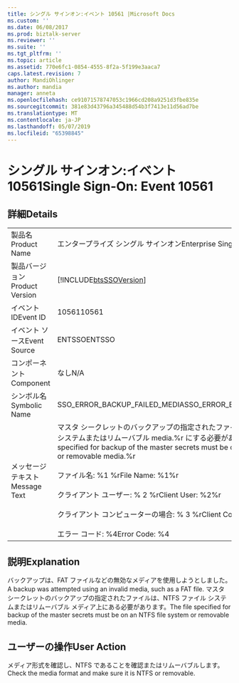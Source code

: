 ```yaml
---
title: シングル サインオン:イベント 10561 |Microsoft Docs
ms.custom: ''
ms.date: 06/08/2017
ms.prod: biztalk-server
ms.reviewer: ''
ms.suite: ''
ms.tgt_pltfrm: ''
ms.topic: article
ms.assetid: 770e6fc1-0854-4555-8f2a-5f199e3aaca7
caps.latest.revision: 7
author: MandiOhlinger
ms.author: mandia
manager: anneta
ms.openlocfilehash: ce91071578747053c1966cd208a9251d3fbe835e
ms.sourcegitcommit: 381e83d43796a345488d54b3f7413e11d56ad7be
ms.translationtype: MT
ms.contentlocale: ja-JP
ms.lasthandoff: 05/07/2019
ms.locfileid: "65398845"
---
```

# <a name="single-sign-on-event-10561"></a><span data-ttu-id="be2df-102">シングル サインオン:イベント 10561</span><span class="sxs-lookup"><span data-stu-id="be2df-102">Single Sign-On: Event 10561</span></span>
## <a name="details"></a><span data-ttu-id="be2df-103">詳細</span><span class="sxs-lookup"><span data-stu-id="be2df-103">Details</span></span>  
  
|                 |                                                                                                                                                                                                                                 |
|-----------------|---------------------------------------------------------------------------------------------------------------------------------------------------------------------------------------------------------------------------------|
|  <span data-ttu-id="be2df-104">製品名</span><span class="sxs-lookup"><span data-stu-id="be2df-104">Product Name</span></span>   |                                                                                                    <span data-ttu-id="be2df-105">エンタープライズ シングル サインオン</span><span class="sxs-lookup"><span data-stu-id="be2df-105">Enterprise Single Sign-On</span></span>                                                                                                    |
| <span data-ttu-id="be2df-106">製品バージョン</span><span class="sxs-lookup"><span data-stu-id="be2df-106">Product Version</span></span> |                                                                                   [!INCLUDE[btsSSOVersion](../includes/btsssoversion-md.md)]                                                                                    |
|    <span data-ttu-id="be2df-107">イベント ID</span><span class="sxs-lookup"><span data-stu-id="be2df-107">Event ID</span></span>     |                                                                                                              <span data-ttu-id="be2df-108">10561</span><span class="sxs-lookup"><span data-stu-id="be2df-108">10561</span></span>                                                                                                              |
|  <span data-ttu-id="be2df-109">イベント ソース</span><span class="sxs-lookup"><span data-stu-id="be2df-109">Event Source</span></span>   |                                                                                                             <span data-ttu-id="be2df-110">ENTSSO</span><span class="sxs-lookup"><span data-stu-id="be2df-110">ENTSSO</span></span>                                                                                                              |
|    <span data-ttu-id="be2df-111">コンポーネント</span><span class="sxs-lookup"><span data-stu-id="be2df-111">Component</span></span>    |                                                                                                               <span data-ttu-id="be2df-112">なし</span><span class="sxs-lookup"><span data-stu-id="be2df-112">N/A</span></span>                                                                                                               |
|  <span data-ttu-id="be2df-113">シンボル名</span><span class="sxs-lookup"><span data-stu-id="be2df-113">Symbolic Name</span></span>  |                                                                                                  <span data-ttu-id="be2df-114">SSO_ERROR_BACKUP_FAILED_MEDIA</span><span class="sxs-lookup"><span data-stu-id="be2df-114">SSO_ERROR_BACKUP_FAILED_MEDIA</span></span>                                                                                                  |
|  <span data-ttu-id="be2df-115">メッセージ テキスト</span><span class="sxs-lookup"><span data-stu-id="be2df-115">Message Text</span></span>   | <span data-ttu-id="be2df-116">マスタ シークレットのバックアップの指定されたファイルは、NTFS ファイル システムまたはリムーバブル media.%r にする必要があります。</span><span class="sxs-lookup"><span data-stu-id="be2df-116">The file specified for backup of the master secrets must be on an NTFS file system or removable media.%r</span></span><br /><br /> <span data-ttu-id="be2df-117">ファイル名: %1 %r</span><span class="sxs-lookup"><span data-stu-id="be2df-117">File Name: %1%r</span></span><br /><br /> <span data-ttu-id="be2df-118">クライアント ユーザー: % 2 %r</span><span class="sxs-lookup"><span data-stu-id="be2df-118">Client User: %2%r</span></span><br /><br /> <span data-ttu-id="be2df-119">クライアント コンピューターの場合: % 3 %r</span><span class="sxs-lookup"><span data-stu-id="be2df-119">Client Computer: %3%r</span></span><br /><br /> <span data-ttu-id="be2df-120">エラー コード: %4</span><span class="sxs-lookup"><span data-stu-id="be2df-120">Error Code: %4</span></span> |
  
## <a name="explanation"></a><span data-ttu-id="be2df-121">説明</span><span class="sxs-lookup"><span data-stu-id="be2df-121">Explanation</span></span>  
 <span data-ttu-id="be2df-122">バックアップは、FAT ファイルなどの無効なメディアを使用しようとしました。</span><span class="sxs-lookup"><span data-stu-id="be2df-122">A backup was attempted using an invalid media, such as a FAT file.</span></span> <span data-ttu-id="be2df-123">マスタ シークレットのバックアップの指定されたファイルは、NTFS ファイル システムまたはリムーバブル メディア上にある必要があります。</span><span class="sxs-lookup"><span data-stu-id="be2df-123">The file specified for backup of the master secrets must be on an NTFS file system or removable media.</span></span>  
  
## <a name="user-action"></a><span data-ttu-id="be2df-124">ユーザーの操作</span><span class="sxs-lookup"><span data-stu-id="be2df-124">User Action</span></span>  
 <span data-ttu-id="be2df-125">メディア形式を確認し、NTFS であることを確認またはリムーバブルします。</span><span class="sxs-lookup"><span data-stu-id="be2df-125">Check the media format and make sure it is NTFS or removable.</span></span>